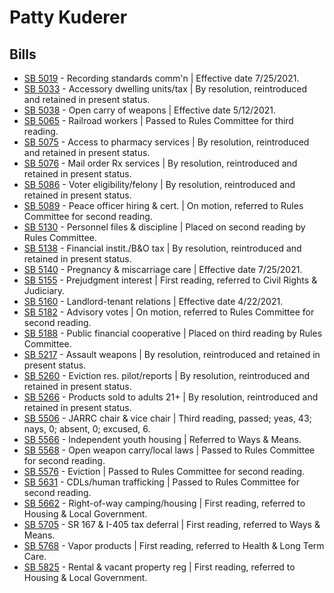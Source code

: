 # Patty Kuderer
## Bills
* [SB 5019](/bill/2021-22/sb/5019/) - Recording standards comm'n | Effective date 7/25/2021.
* [SB 5033](/bill/2021-22/sb/5033/) - Accessory dwelling units/tax | By resolution, reintroduced and retained in present status.
* [SB 5038](/bill/2021-22/sb/5038/) - Open carry of weapons | Effective date 5/12/2021.
* [SB 5065](/bill/2021-22/sb/5065/) - Railroad workers | Passed to Rules Committee for third reading.
* [SB 5075](/bill/2021-22/sb/5075/) - Access to pharmacy services | By resolution, reintroduced and retained in present status.
* [SB 5076](/bill/2021-22/sb/5076/) - Mail order Rx services | By resolution, reintroduced and retained in present status.
* [SB 5086](/bill/2021-22/sb/5086/) - Voter eligibility/felony | By resolution, reintroduced and retained in present status.
* [SB 5089](/bill/2021-22/sb/5089/) - Peace officer hiring & cert. | On motion, referred to Rules Committee for second reading.
* [SB 5130](/bill/2021-22/sb/5130/) - Personnel files & discipline | Placed on second reading by Rules Committee.
* [SB 5138](/bill/2021-22/sb/5138/) - Financial instit./B&O tax | By resolution, reintroduced and retained in present status.
* [SB 5140](/bill/2021-22/sb/5140/) - Pregnancy & miscarriage care | Effective date 7/25/2021.
* [SB 5155](/bill/2021-22/sb/5155/) - Prejudgment interest | First reading, referred to Civil Rights & Judiciary.
* [SB 5160](/bill/2021-22/sb/5160/) - Landlord-tenant relations | Effective date 4/22/2021.
* [SB 5182](/bill/2021-22/sb/5182/) - Advisory votes | On motion, referred to Rules Committee for second reading.
* [SB 5188](/bill/2021-22/sb/5188/) - Public financial cooperative | Placed on third reading by Rules Committee.
* [SB 5217](/bill/2021-22/sb/5217/) - Assault weapons | By resolution, reintroduced and retained in present status.
* [SB 5260](/bill/2021-22/sb/5260/) - Eviction res. pilot/reports | By resolution, reintroduced and retained in present status.
* [SB 5266](/bill/2021-22/sb/5266/) - Products sold to adults 21+ | By resolution, reintroduced and retained in present status.
* [SB 5506](/bill/2021-22/sb/5506/) - JARRC chair & vice chair | Third reading, passed; yeas, 43; nays, 0; absent, 0; excused, 6.
* [SB 5566](/bill/2021-22/sb/5566/) - Independent youth housing | Referred to Ways & Means.
* [SB 5568](/bill/2021-22/sb/5568/) - Open weapon carry/local laws | Passed to Rules Committee for second reading.
* [SB 5576](/bill/2021-22/sb/5576/) - Eviction | Passed to Rules Committee for second reading.
* [SB 5631](/bill/2021-22/sb/5631/) - CDLs/human trafficking | Passed to Rules Committee for second reading.
* [SB 5662](/bill/2021-22/sb/5662/) - Right-of-way camping/housing | First reading, referred to Housing & Local Government.
* [SB 5705](/bill/2021-22/sb/5705/) - SR 167 & I-405 tax deferral | First reading, referred to Ways & Means.
* [SB 5768](/bill/2021-22/sb/5768/) - Vapor products | First reading, referred to Health & Long Term Care.
* [SB 5825](/bill/2021-22/sb/5825/) - Rental & vacant property reg | First reading, referred to Housing & Local Government.
